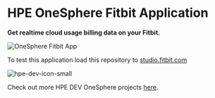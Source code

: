 
# HPE OneSphere Fitbit Application
**Get realtime cloud usage billing data on your Fitbit.**

![OneSphere Fitbit App](https://user-images.githubusercontent.com/5983843/43965036-2e0981c0-9c8c-11e8-9cca-60e4e6f8d45b.png)

To test this application load this repository to [studio.fitbit.com](https://studio.fitbit.com/)

![hpe-dev-icon-small](https://user-images.githubusercontent.com/5983843/43965007-1e4d197c-9c8c-11e8-9449-242bbdb541a2.png)

Check out more HPE DEV OneSphere projects [here](https://developer.hpe.com/platform/hpe-onesphere/home).
